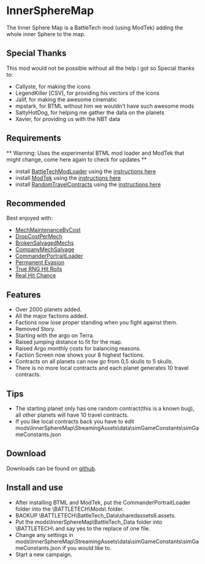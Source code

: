 # InnerSphereMap
The Inner Sphere Map is a BattleTech mod (using ModTek) adding the whole inner Sphere to the map.

## Special Thanks
This mod would not be possible without all the help i got so Special thanks to:

- Callyste, for making the icons
- LegendKiller [CSV], for providing his vectors of the icons
- Jalif, for making the awesome cinematic
- mpstark, for BTML without him we wouldn't have such awesome mods
- SaltyHotDog, for helping me gather the data on the planets
- Xavier, for providing us with the NBT data

## Requirements
** Warning: Uses the experimental BTML mod loader and ModTek that might change, come here again to check for updates **

* install [BattleTechModLoader](https://github.com/Mpstark/BattleTechModLoader/releases) using the [instructions here](https://github.com/Mpstark/BattleTechModLoader)
* install [ModTek](https://github.com/Mpstark/ModTek/releases) using the [instructions here](https://github.com/Mpstark/ModTek)
* install [RandomTravelContracts](https://www.nexusmods.com/battletech/mods/126?tab=files) using the [instructions here](https://www.nexusmods.com/battletech/mods/126)

## Recommended

Best enjoyed with:
* [MechMaintenanceByCost](https://www.nexusmods.com/battletech/mods/92)
* [DropCostPerMech](https://www.nexusmods.com/battletech/mods/97)
* [BrokenSalvagedMechs](https://www.nexusmods.com/battletech/mods/93)
* [CompanyMechSalvage](https://www.nexusmods.com/battletech/mods/44)
* [CommanderPortraitLoader](https://www.nexusmods.com/battletech/mods/84)
* [Permanent Evasion](https://www.nexusmods.com/battletech/mods/94)
* [True RNG Hit Rolls](https://www.nexusmods.com/battletech/mods/100)
* [Real Hit Chance](https://www.nexusmods.com/battletech/mods/90)

## Features
- Over 2000 planets added.
- All the major factions added.
- Factions now lose proper standing when you fight against them.
- Removed Story.
- Starting with the argo on Terra.
- Raised jumping distance to fit for the map.
- Raised Argo monthly costs for balancing reasons.
- Faction Screen now shows your 8 highest factions.
- Contracts on all planets can now go from 0,5 skulls to 5 skulls.
- There is no more local contracts and each planet generates 10 travel contracts.

## Tips
- The starting planet only has one random contract(this is a known bug), all other planets will have 10 travel contracts.
- If you like local contracts back you have to edit mods\InnerSphereMap\StreamingAssets\data\simGameConstants\simGameConstants.json

## Download
Downloads can be found on [github](https://github.com/Morphyum/InnerSphereMap/releases).
    
## Install and use
- After installing BTML and ModTek, put the CommanderPortraitLoader folder into the \BATTLETECH\Mods\ folder.
- BACKUP \BATTLETECH\BattleTech_Data\sharedassets6.assets.
- Put the mods\InnerSphereMap\BattleTech_Data folder into \BATTLETECH\ and say yes to the replace of one file.
- Change any settings in mods\InnerSphereMap\StreamingAssets\data\simGameConstants\simGameConstants.json if you would like to.
- Start a new campaign.
